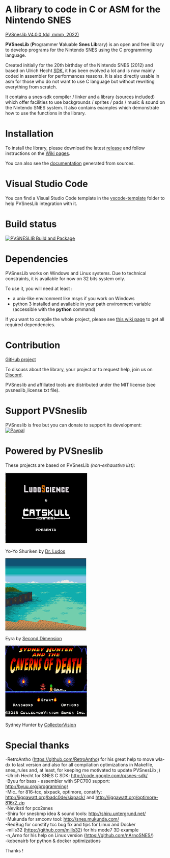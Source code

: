 # A library to code in C or ASM for the Nintendo SNES #

[PVSneslib V4.0.0 (dd, mmm, 2022) ](http://www.portabledev.com/jeux/supernes/pvsneslib/)

**PVSnesLib** (**P**rogrammer **V**aluable **Snes** **Lib**rary) is an open and free library to develop programs for the Nintendo SNES using the C programming language.

Created initially for the 20th birthday of the Nintendo SNES (2012) and based on Ulrich Hecht [SDK](http://code.google.com/p/snes-sdk/), it has been evolved a lot and is now mainly coded in assembler for performances reasons. It is also directly usable in asm for those who do not want to use C language but without rewriting everything from scratch.

It contains a snes-sdk compiler / linker and a library (sources included) which offer facilities to use backgrounds / sprites / pads / music & sound on the Nintendo SNES system. 
It also contains examples which demonstrate how to use the functions in the library.  

# Installation #

To install the library, please download the latest [release](https://github.com/alekmaul/pvsneslib/releases/latest) and follow instructions on the [Wiki pages](https://github.com/alekmaul/pvsneslib/wiki).

You can also see the [documentation](http://www.portabledev.com/pvsneslib/doc) generated from sources.

# Visual Studio Code #

You can find a Visual Studio Code template in the [vscode-template](https://github.com/alekmaul/pvsneslib/tree/master/vscode-template) folder to help PVSnesLib integration with it.

# Build status #

[![PVSNESLIB Build and Package](https://github.com/alekmaul/pvsneslib/actions/workflows/pvsneslib_build_package.yml/badge.svg?branch=develop)](https://github.com/alekmaul/pvsneslib/actions/workflows/pvsneslib_build_package.yml)

# Dependencies #

PVSnesLib works on Windows and Linux systems.
Due to technical constraints, it is available for now on 32 bits system only.

To use it, you will need at least :

- a unix-like environment like msys if you work on Windows
- python 3 installed and available in your path environment variable (accessible with the **python** command)

If you want to compile the whole project, please see [this wiki page](https://github.com/alekmaul/pvsneslib/wiki/Compiling-from-sources) to get all required dependencies.

# Contribution #

[GitHub project](https://github.com/alekmaul/pvsneslib)

To discuss about the library, your project or to request help, join us on [Discord](https://discord.gg/DzEFnhB).

PVSneslib and affiliated tools are distributed under the MIT license (see pvsneslib_license.txt file).

# Support PVSneslib #

PVSneslib is free but you can donate to support its development:<br>
[![Paypal](https://www.paypalobjects.com/fr_FR/FR/i/btn/x-click-but04.gif)](https://www.paypal.com/cgi-bin/webscr?cmd=_s-xclick&hosted_button_id=Y5USKF23DQVLC)

# Powered by PVSneslib #

These projects are based on PVSnesLib _(non-exhaustive list)_:

![alt text](pvsneslib/docs/images/yoyoshuriken.gif)
 
Yo-Yo Shuriken by [Dr. Ludos](https://drludos.itch.io/yo-yo-shuriken)

![alt text](pvsneslib/docs/images/eyra.gif)
 
Eyra by [Second Dimension](https://www.second-dimension.com/store/eyra-the-crow-maiden-snes)

![alt text](pvsneslib/docs/images/sydneycod.gif)
 
Sydney Hunter by [CollectorVision](https://collectorvision.com/store/shop/snes/snes-sydney-hunter-the-caverns-of-death-pal/)


# Special thanks #

-RetroAntho (https://github.com/RetroAntho) for his great help to move wla-dx to last version and also for all compilation optimizations in Makefile, snes_rules and, at least, for keeping me motivated to update PVSnesLib ;)  
-Ulrich Hecht for SNES C SDK: http://code.google.com/p/snes-sdk/  
-Byuu for bass - assembler with SPC700 support: http://byuu.org/programming/  
-Mic_ for 816-tcc, sixpack, optimore, constify: http://jiggawatt.org/badc0de/sixpack/ and http://jiggawatt.org/optimore-816r2.zip  
-Neviksti for pcx2snes  
-Shiru for snesbmp idea & sound tools: http://shiru.untergrund.net/  
-Mukunda for smconv tool: http://snes.mukunda.com/  
-RedBug for constify tcc bug fix and tips for Linux and Docker  
-mills32 (https://github.com/mills32) for his mode7 3D example  
-n_Arno for his help on Linux version (https://github.com/nArnoSNES/)  
-kobenairb for python & docker optimizations
  
Thanks !
